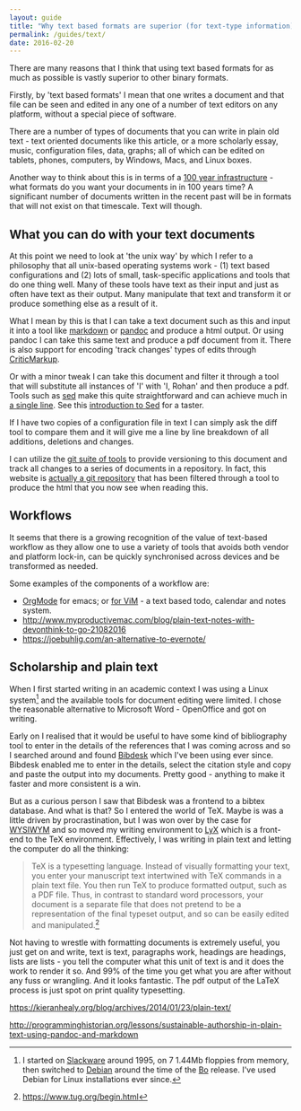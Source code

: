```yaml
---
layout: guide
title: "Why text based formats are superior (for text-type information)"
permalink: /guides/text/
date: 2016-02-20
---
```

There are many reasons that I think that using text based formats for as much as
possible is vastly superior to other binary formats.

Firstly, by 'text based formats' I mean that one writes a document and that file
can be seen and edited in any one of a number of text editors on any platform,
without a special piece of software.

There are a number of types of documents that you can write in plain old text -
text oriented documents like this article, or a more scholarly essay, music,
configuration files, data, graphs; all of which can be edited on tablets,
phones, computers, by Windows, Macs, and Linux boxes.

Another way to think about this is in terms of a [100 year
infrastructure](https://doriantaylor.com/the-hundred-year-infrastructure) - what
formats do you want your documents in in 100 years time? A significant number of
documents written in the recent past will be in formats that will not exist on
that timescale. Text will though.

## What you can do with your text documents

At this point we need to look at 'the unix way' by which I refer to a philosophy
that all unix-based operating systems work - (1) text based configurations and
(2) lots of small, task-specific applications and tools that do one thing well.
Many of these tools have text as their input and just as often have text as
their output. Many manipulate that text and transform it or produce something
else as a result of it.

What I mean by this is that I can take a text document such as this and input it
into a tool like [markdown](https://daringfireball.net/projects/markdown/) or
[pandoc](http://pandoc.org) and produce a html output. Or using pandoc I can
take this same text and produce a pdf document from it. There is also support
for encoding 'track changes' types of edits through
[CriticMarkup](http://CriticMarkup.com).

Or with a minor tweak I can take this document and filter it through a tool that
will substitute all instances of 'I' with 'I, Rohan' and then produce a pdf.
Tools such as [sed](http://sed.sourceforge.net) make this quite straightforward
and can achieve much in [a single
line](http://sed.sourceforge.net/sed1line.txt). See this [introduction to
Sed](https://www.digitalocean.com/community/tutorials/the-basics-of-using-the-sed-stream-editor-to-manipulate-text-in-linux)
for a taster.

If I have two copies of a configuration file in text I can simply ask the diff
tool to compare them and it will give me a line by line breakdown of all
additions, deletions and changes.

I can utilize the [git suite of tools](https://git-scm.com/) to provide
versioning to this document and track all changes to a series of documents in a
repository. In fact, this website is [actually a git
repository](https://github.com/redmeades/redmeades.github.io/) that has been
filtered through a tool to produce the html that you now see when reading this.

## Workflows

It seems that there is a growing recognition of the value of text-based workflow
as they allow one to use a variety of tools that avoids both vendor and platform
lock-in, can be quickly synchronised across devices and be transformed as
needed.

Some examples of the components of a workflow are:

* [OrgMode](http://orgmode.org/) for emacs; or [for
  ViM](https://github.com/jceb/vim-orgmode) - a text based todo, calendar and
  notes system.
* <http://www.myproductivemac.com/blog/plain-text-notes-with-devonthink-to-go-21082016>
* <https://joebuhlig.com/an-alternative-to-evernote/>

## Scholarship and plain text

When I first started writing in an academic context I was using a Linux
system[^cf1] and the available tools for document editing were limited. I chose
the reasonable alternative to Microsoft Word - OpenOffice and got on writing.

Early on I realised that it would be useful to have some kind of bibliography
tool to enter in the details of the references that I was coming across and so I
searched around and found [Bibdesk](http://bibdesk.sourceforge.net/) which I've
been using ever since. Bibdesk enabled me to enter in the details, select the
citation style and copy and paste the output into my documents. Pretty good -
anything to make it faster and more consistent is a win.

But as a curious person I saw that Bibdesk was a frontend to a bibtex database.
And what is that? So I entered the world of TeX. Maybe is was a little driven by
procrastination, but I was won over by the case for
[WYSIWYM](http://en.wikipedia.org/wiki/WYSIWYM) and so moved my writing
environment to [LyX](http://www.lyx.org) which is a front-end to the TeX
environment. Effectively, I was writing in plain text and letting the computer
do all the thinking:

> TeX is a typesetting language. Instead of visually formatting your text, you
  enter your manuscript text intertwined with TeX commands in a plain text file.
  You then run TeX to produce formatted output, such as a PDF file. Thus, in
  contrast to standard word processors, your document is a separate file that does
  not pretend to be a representation of the final typeset output, and so can be
  easily edited and manipulated.[^cf2]

Not having to wrestle with formatting documents is extremely useful, you just
get on and write, text is text, paragraphs work, headings are headings, lists
are lists - you tell the computer what this unit of text is and it does the work
to render it so. And 99% of the time you get what you are after without any fuss
or wrangling. And it looks fantastic. The pdf output of the LaTeX process is
just spot on print quality typesetting.


<https://kieranhealy.org/blog/archives/2014/01/23/plain-text/>

<http://programminghistorian.org/lessons/sustainable-authorship-in-plain-text-using-pandoc-and-markdown>

[^cf1]:I started on [Slackware](http://www.slackware.com/) around 1995, on 7
1.44Mb floppies from memory, then switched to [Debian](https://debian.org)
around the time of the [Bo](https://wiki.debian.org/DebianBo) release. I've used
Debian for Linux installations ever since.

[^cf2]:<https://www.tug.org/begin.html>


